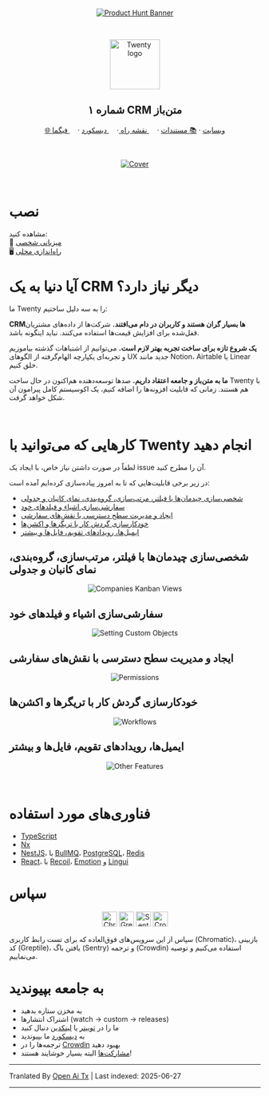 <br />

<p align="center">
  <a href="https://www.producthunt.com/products/twenty-crm">
    <picture>
      <source media="(prefers-color-scheme: dark)" srcset="https://raw.githubusercontent.com/twentyhq/twenty/refs/heads/main/packages/twenty-website/public/images/readme/product-hunt-banner-light.png" />
      <source media="(prefers-color-scheme: light)" srcset="https://raw.githubusercontent.com/twentyhq/twenty/refs/heads/main/packages/twenty-website/public/images/readme/product-hunt-banner-light.png" />
      <img src="https://raw.githubusercontent.com/twentyhq/twenty/main/packages/twenty-website/public/images/readme/product-hunt-banner-light.png" alt="Product Hunt Banner" />
    </picture>
  </a>
</p>
<br />

<p align="center">
  <a href="https://www.twenty.com">
    <img src="https://raw.githubusercontent.com/twentyhq/twenty/main/packages/twenty-website/public/images/core/logo.svg" width="100px" alt="Twenty logo" />
  </a>
</p>

<h2 align="center" >شماره ۱ CRM متن‌باز</h2>

<p align="center"><a href="https://twenty.com">🌐 وبسایت</a> · <a href="https://twenty.com/developers">📚 مستندات</a> · <a href="https://github.com/orgs/twentyhq/projects/1"><img src="https://raw.githubusercontent.com/twentyhq/twenty/main/packages/twenty-website/public/images/readme/planner-icon.svg" width="12" height="12"/> نقشه راه </a> · <a href="https://discord.gg/cx5n4Jzs57"><img src="https://raw.githubusercontent.com/twentyhq/twenty/main/packages/twenty-website/public/images/readme/discord-icon.svg" width="12" height="12"/> دیسکورد</a> · <a href="https://www.figma.com/file/xt8O9mFeLl46C5InWwoMrN/Twenty"><img src="https://raw.githubusercontent.com/twentyhq/twenty/main/packages/twenty-website/public/images/readme/figma-icon.png"  width="12" height="12"/>  فیگما</a></p>
<br />

<p align="center">
  <a href="https://www.twenty.com">
    <picture>
      <source media="(prefers-color-scheme: dark)" srcset="https://raw.githubusercontent.com/twentyhq/twenty/refs/heads/main/packages/twenty-website/public/images/readme/github-cover-dark.png" />
      <source media="(prefers-color-scheme: light)" srcset="https://raw.githubusercontent.com/twentyhq/twenty/refs/heads/main/packages/twenty-website/public/images/readme/github-cover-light.png" />
      <img src="https://raw.githubusercontent.com/twentyhq/twenty/main/packages/twenty-website/public/images/readme/github-cover-light.png" alt="Cover" />
    </picture>
  </a>
</p>

<br />

# نصب

مشاهده کنید:  
🚀 [میزبانی شخصی](https://twenty.com/developers/section/self-hosting)  
🖥️ [راه‌اندازی محلی](https://twenty.com/developers/local-setup)  

# آیا دنیا به یک CRM دیگر نیاز دارد؟

ما Twenty را به سه دلیل ساختیم:

**CRMها بسیار گران هستند و کاربران در دام می‌افتند.** شرکت‌ها از داده‌های مشتریان قفل‌شده برای افزایش قیمت‌ها استفاده می‌کنند. نباید اینگونه باشد.

**یک شروع تازه برای ساخت تجربه بهتر لازم است.** می‌توانیم از اشتباهات گذشته بیاموزیم و تجربه‌ای یکپارچه الهام‌گرفته از الگوهای UX جدید مانند Notion، Airtable یا Linear خلق کنیم.

**ما به متن‌باز و جامعه اعتقاد داریم.** صدها توسعه‌دهنده هم‌اکنون در حال ساخت Twenty با هم هستند. زمانی که قابلیت افزونه‌ها را اضافه کنیم، یک اکوسیستم کامل پیرامون آن شکل خواهد گرفت.

<br />

# کارهایی که می‌توانید با Twenty انجام دهید

لطفاً در صورت داشتن نیاز خاص، با ایجاد یک issue آن را مطرح کنید.

در زیر برخی قابلیت‌هایی که تا به امروز پیاده‌سازی کرده‌ایم آمده است:

+ [شخصی‌سازی چیدمان‌ها با فیلتر، مرتب‌سازی، گروه‌بندی، نمای کانبان و جدولی](#personalize-layouts-with-filters-sort-group-by-kanban-and-table-views)
+ [سفارشی‌سازی اشیاء و فیلدهای خود](#customize-your-objects-and-fields)
+ [ایجاد و مدیریت سطح دسترسی با نقش‌های سفارشی](#create-and-manage-permissions-with-custom-roles)
+ [خودکارسازی گردش کار با تریگرها و اکشن‌ها](#automate-workflow-with-triggers-and-actions)
+ [ایمیل‌ها، رویدادهای تقویم، فایل‌ها و بیشتر](#emails-calendar-events-files-and-more)


## شخصی‌سازی چیدمان‌ها با فیلتر، مرتب‌سازی، گروه‌بندی، نمای کانبان و جدولی

<p align="center">
    <picture>
      <source media="(prefers-color-scheme: dark)" srcset="https://raw.githubusercontent.com/twentyhq/twenty/refs/heads/main/packages/twenty-website/public/images/readme/views-dark.png" />
      <source media="(prefers-color-scheme: light)" srcset="https://raw.githubusercontent.com/twentyhq/twenty/refs/heads/main/packages/twenty-website/public/images/readme/views-light.png" />
      <img src="https://raw.githubusercontent.com/twentyhq/twenty/main/packages/twenty-website/public/images/readme/views-light.png" alt="Companies Kanban Views" />
    </picture>
</p>

## سفارشی‌سازی اشیاء و فیلدهای خود

<p align="center">
    <picture>
      <source media="(prefers-color-scheme: dark)" srcset="https://raw.githubusercontent.com/twentyhq/twenty/refs/heads/main/packages/twenty-website/public/images/readme/data-model-dark.png" />
      <source media="(prefers-color-scheme: light)" srcset="https://raw.githubusercontent.com/twentyhq/twenty/refs/heads/main/packages/twenty-website/public/images/readme/data-model-light.png" />
      <img src="https://raw.githubusercontent.com/twentyhq/twenty/main/packages/twenty-website/public/images/readme/data-model-light.png" alt="Setting Custom Objects" />
    </picture>
</p>

## ایجاد و مدیریت سطح دسترسی با نقش‌های سفارشی

<p align="center">
    <picture>
      <source media="(prefers-color-scheme: dark)" srcset="https://raw.githubusercontent.com/twentyhq/twenty/refs/heads/main/packages/twenty-website/public/images/readme/permissions-dark.png" />
      <source media="(prefers-color-scheme: light)" srcset="https://raw.githubusercontent.com/twentyhq/twenty/refs/heads/main/packages/twenty-website/public/images/readme/permissions-light.png" />
      <img src="https://raw.githubusercontent.com/twentyhq/twenty/main/packages/twenty-website/public/images/readme/permissions-light.png" alt="Permissions" />
    </picture>
</p>

## خودکارسازی گردش کار با تریگرها و اکشن‌ها

<p align="center">
    <picture>
      <source media="(prefers-color-scheme: dark)" srcset="https://raw.githubusercontent.com/twentyhq/twenty/refs/heads/main/packages/twenty-website/public/images/readme/workflows-dark.png" />
      <source media="(prefers-color-scheme: light)" srcset="https://raw.githubusercontent.com/twentyhq/twenty/refs/heads/main/packages/twenty-website/public/images/readme/workflows-light.png" />
      <img src="https://raw.githubusercontent.com/twentyhq/twenty/main/packages/twenty-website/public/images/readme/workflows-light.png" alt="Workflows" />
    </picture>
</p>

## ایمیل‌ها، رویدادهای تقویم، فایل‌ها و بیشتر

<p align="center">
    <picture>
      <source media="(prefers-color-scheme: dark)" srcset="https://raw.githubusercontent.com/twentyhq/twenty/refs/heads/main/packages/twenty-website/public/images/readme/plus-other-features-dark.png" />
      <source media="(prefers-color-scheme: light)" srcset="https://raw.githubusercontent.com/twentyhq/twenty/refs/heads/main/packages/twenty-website/public/images/readme/plus-other-features-light.png" />
      <img src="https://raw.githubusercontent.com/twentyhq/twenty/main/packages/twenty-website/public/images/readme/plus-other-features-light.png" alt="Other Features" />
    </picture>
</p>

<br />

# فناوری‌های مورد استفاده
- [TypeScript](https://www.typescriptlang.org/)
- [Nx](https://nx.dev/)
- [NestJS](https://nestjs.com/)، با [BullMQ](https://bullmq.io/)، [PostgreSQL](https://www.postgresql.org/)، [Redis](https://redis.io/)
- [React](https://reactjs.org/)، با [Recoil](https://recoiljs.org/)، [Emotion](https://emotion.sh/) و [Lingui](https://lingui.dev/)

# سپاس

<p align="center">
  <a href="https://www.chromatic.com/"><img src="https://raw.githubusercontent.com/twentyhq/twenty/main/packages/twenty-website/public/images/readme/chromatic.png" height="30" alt="Chromatic" /></a>
  <a href="https://greptile.com"><img src="https://raw.githubusercontent.com/twentyhq/twenty/main/packages/twenty-website/public/images/readme/greptile.png" height="30" alt="Greptile" /></a>
  <a href="https://sentry.io/"><img src="https://raw.githubusercontent.com/twentyhq/twenty/main/packages/twenty-website/public/images/readme/sentry.png" height="30" alt="Sentry" /></a>
  <a href="https://crowdin.com/"><img src="https://raw.githubusercontent.com/twentyhq/twenty/main/packages/twenty-website/public/images/readme/crowdin.png" height="30" alt="Crowdin" /></a>
</p>

  سپاس از این سرویس‌های فوق‌العاده که برای تست رابط کاربری (Chromatic)، بازبینی کد (Greptile)، یافتن باگ (Sentry) و ترجمه (Crowdin) استفاده می‌کنیم و توصیه می‌نماییم.

# به جامعه بپیوندید

- به مخزن ستاره بدهید
- اشتراک انتشارها (watch -> custom -> releases)
- ما را در [توییتر](https://twitter.com/twentycrm) یا [لینکدین](https://www.linkedin.com/company/twenty/) دنبال کنید
- به [دیسکورد](https://discord.gg/cx5n4Jzs57) ما بپیوندید
- ترجمه‌ها را در [Crowdin](https://twenty.crowdin.com/twenty) بهبود دهید
- [مشارکت‌ها](https://github.com/twentyhq/twenty/contribute) البته بسیار خوشایند هستند!


---

Tranlated By [Open Ai Tx](https://github.com/OpenAiTx/OpenAiTx) | Last indexed: 2025-06-27

---